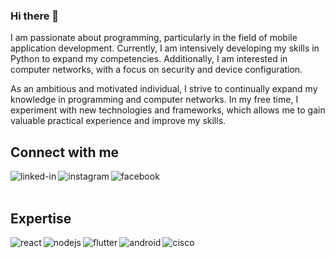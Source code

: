 ### Hi there 👋

I am passionate about programming, particularly in the field of mobile application development. Currently, I am intensively developing my skills in Python to expand my competencies. Additionally, I am interested in computer networks, with a focus on security and device configuration.

As an ambitious and motivated individual, I strive to continually expand my knowledge in programming and computer networks. In my free time, I experiment with new technologies and frameworks, which allows me to gain valuable practical experience and improve my skills.

## Connect with me

<a href="https://www.linkedin.com/in/dawid-maciejski-407224273/"><img align="left" alt="linked-in" src="https://img.shields.io/badge/linkedin-%230077B5.svg?&style=for-the-badge&logo=linkedin&logoColor=white" /></a>

<a href="https://www.instagram.com/twoj_adres/"><img align="left" alt="instagram" src="https://img.shields.io/badge/instagram-%23E4405F.svg?&style=for-the-badge&logo=instagram&logoColor=white" /></a>

<a href="https://www.facebook.com/dawid.maciejski.56"><img align="left" alt="facebook" src="https://img.shields.io/badge/facebook-%231877F2.svg?&style=for-the-badge&logo=facebook&logoColor=white" /></a>
<br clear="left"/> 
<br/>

## Expertise

<a href="https://pl.reactjs.org/"><img align="left" alt="react" src="https://img.shields.io/badge/react%20-%2320232a.svg?&style=for-the-badge&logo=react&logoColor=%2361DAFB" /></a>
<a href="https://nodejs.org/en"><img align="left" alt="nodejs" src="https://img.shields.io/badge/node.js%20-%2343853D.svg?&style=for-the-badge&logo=node.js&logoColor=white" /></a>
<a href="https://flutter.dev/"><img align="left" alt="flutter" src="https://img.shields.io/badge/Flutter-%2302569B.svg?&style=for-the-badge&logo=Flutter&logoColor=white" /></a>
<a href="https://www.android.com/"><img align="left" alt="android" src="https://img.shields.io/badge/Android-3DDC84?logo=android&logoColor=white&style=for-the-badge" /></a>
<a href="https://www.cisco.com/"><img align="left" alt="cisco" src="https://img.shields.io/badge/Cisco-1BA0D7?style=for-the-badge&logo=cisco&logoColor=white" /></a>




<!--
**Zigbajt/Zigbajt** is a ✨ _special_ ✨ repository because its `README.md` (this file) appears on your GitHub profile.

Here are some ideas to get you started:

- 🔭 I’m currently working on ...
- 🌱 I’m currently learning ...
- 👯 I’m looking to collaborate on ...
- 🤔 I’m looking for help with ...
- 💬 Ask me about ...
- 📫 How to reach me: ...
- 😄 Pronouns: ...
- ⚡ Fun fact: ...
-->
